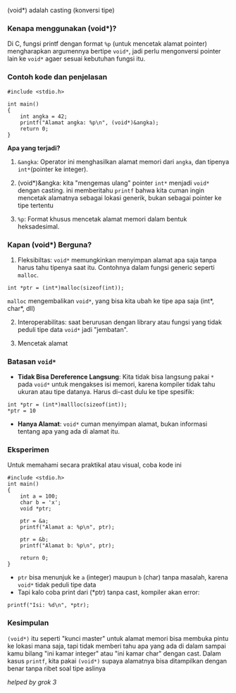 (void*) adalah casting (konversi tipe) 

### Kenapa menggunakan (void*)?
Di C, fungsi printf dengan format `%p` (untuk mencetak alamat pointer) mengharapkan argumennya bertipe `void*`, jadi perlu mengonversi pointer lain ke `void*` agaer sesuai kebutuhan fungsi itu. 

### Contoh kode dan penjelasan
```
#include <stdio.h>

int main()
{
    int angka = 42;
    printf("Alamat angka: %p\n", (void*)&angka);
    return 0;
}
```

**Apa yang terjadi?**
1. `&angka`: Operator ini menghasilkan alamat memori dari `angka`, dan tipenya `int*`(pointer ke integer).

2. (void*)&angka: kita "mengemas ulang" pointer `int*` menjadi `void*` dengan casting. ini memberitahu `printf` bahwa kita cuman ingin mencetak alamatnya sebagai lokasi generik, bukan sebagai pointer ke tipe tertentu

3. `%p`: Format khusus mencetak alamat memori dalam bentuk heksadesimal.

### Kapan (void*) Berguna?
1. Fleksibiltas: `void*` memungkinkan menyimpan alamat apa saja tanpa harus tahu tipenya saat itu. Contohnya dalam fungsi generic seperti `malloc`.

```
int *ptr = (int*)malloc(sizeof(int));
```

`malloc` mengembalikan `void*`, yang bisa kita ubah ke tipe apa saja (int*, char*, dll)

2. Interoperabilitas: saat berurusan dengan library atau fungsi yang tidak peduli tipe data `void*` jadi "jembatan".

3. Mencetak alamat

### Batasan `void*`
- **Tidak Bisa Dereference Langsung**: Kita tidak bisa langsung pakai `*` pada `void*` untuk mengakses isi memori, karena kompiler tidak tahu ukuran atau tipe datanya. Harus di-cast dulu ke tipe spesifik:

```
int *ptr = (int*)mallloc(sizeof(int));
*ptr = 10
```

- **Hanya Alamat**: `void*` cuman menyimpan alamat, bukan informasi tentang apa yang ada di alamat itu.


### Eksperimen 
Untuk memahami secara praktikal atau visual, coba kode ini
```
#include <stdio.h>
int main()
{
    int a = 100;
    char b = 'x';
    void *ptr;

    ptr = &a;
    printf("Alamat a: %p\n", ptr);

    ptr = &b;
    printf("Alamat b: %p\n", ptr);

    return 0;
}
```

- `ptr` bisa menunjuk ke `a` (integer) maupun `b` (char) tanpa masalah, karena `void*` tidak peduli tipe data
- Tapi kalo coba print dari (*ptr) tanpa cast, kompiler akan error:

```
printf("Isi: %d\n", *ptr);
```

### Kesimpulan
`(void*)` itu seperti "kunci master" untuk alamat memori bisa membuka pintu ke lokasi mana saja, tapi tidak memberi tahu apa yang ada di dalam sampai kamu bilang "ini kamar integer" atau "ini kamar char" dengan cast. Dalam kasus `printf`, kita pakai `(void*)` supaya alamatnya bisa ditampilkan dengan benar tanpa ribet soal tipe aslinya


*helped by grok 3*
